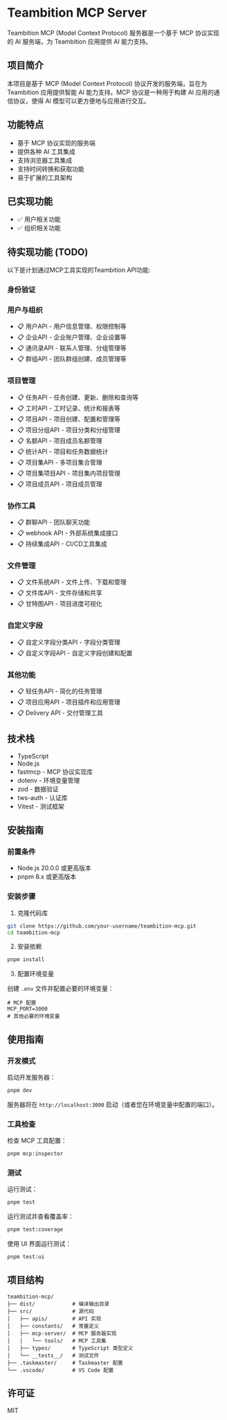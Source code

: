 # Teambition MCP Server

Teambition MCP (Model Context Protocol) 服务器是一个基于 MCP 协议实现的 AI 服务端，为 Teambition 应用提供 AI 能力支持。

## 项目简介

本项目是基于 MCP (Model Context Protocol) 协议开发的服务端，旨在为 Teambition 应用提供智能 AI 能力支持。MCP 协议是一种用于构建 AI 应用的通信协议，使得 AI 模型可以更方便地与应用进行交互。

## 功能特点

- 基于 MCP 协议实现的服务端
- 提供各种 AI 工具集成
- 支持浏览器工具集成
- 支持时间转换和获取功能
- 易于扩展的工具架构

## 已实现功能

- ✅ 用户相关功能
- ✅ 组织相关功能

## 待实现功能 (TODO)

以下是计划通过MCP工具实现的Teambition API功能:

### 身份验证

### 用户与组织

- 📋 用户API - 用户信息管理、权限控制等
- 📋 企业API - 企业账户管理、企业设置等
- 📋 通讯录API - 联系人管理、分组管理等
- 📋 群组API - 团队群组创建、成员管理等

### 项目管理

- 📋 任务API - 任务创建、更新、删除和查询等
- 📋 工时API - 工时记录、统计和报表等
- 📋 项目API - 项目创建、配置和管理等
- 📋 项目分组API - 项目分类和分组管理
- 📋 名额API - 项目成员名额管理
- 📋 统计API - 项目和任务数据统计
- 📋 项目集API - 多项目集合管理
- 📋 项目集项目API - 项目集内项目管理
- 📋 项目成员API - 项目成员管理

### 协作工具

- 📋 群聊API - 团队聊天功能
- 📋 webhook API - 外部系统集成接口
- 📋 持续集成API - CI/CD工具集成

### 文件管理

- 📋 文件系统API - 文件上传、下载和管理
- 📋 文件库API - 文件存储和共享
- 📋 甘特图API - 项目进度可视化

### 自定义字段

- 📋 自定义字段分类API - 字段分类管理
- 📋 自定义字段API - 自定义字段创建和配置

### 其他功能

- 📋 轻任务API - 简化的任务管理
- 📋 项目应用API - 项目插件和应用管理
- 📋 Delivery API - 交付管理工具

## 技术栈

- TypeScript
- Node.js
- fastmcp - MCP 协议实现库
- dotenv - 环境变量管理
- zod - 数据验证
- tws-auth - 认证库
- Vitest - 测试框架

## 安装指南

### 前置条件

- Node.js 20.0.0 或更高版本
- pnpm 8.x 或更高版本

### 安装步骤

1. 克隆代码库

```bash
git clone https://github.com/your-username/teambition-mcp.git
cd teambition-mcp
```

2. 安装依赖

```bash
pnpm install
```

3. 配置环境变量

创建 `.env` 文件并配置必要的环境变量：

```
# MCP 配置
MCP_PORT=3000
# 其他必要的环境变量
```

## 使用指南

### 开发模式

启动开发服务器：

```bash
pnpm dev
```

服务器将在 `http://localhost:3000` 启动（或者您在环境变量中配置的端口）。

### 工具检查

检查 MCP 工具配置：

```bash
pnpm mcp:inspector
```

### 测试

运行测试：

```bash
pnpm test
```

运行测试并查看覆盖率：

```bash
pnpm test:coverage
```

使用 UI 界面运行测试：

```bash
pnpm test:ui
```

## 项目结构

```
teambition-mcp/
├── dist/            # 编译输出目录
├── src/             # 源代码
│   ├── apis/        # API 实现
│   ├── constants/   # 常量定义
│   ├── mcp-server/  # MCP 服务器实现
│   │   └── tools/   # MCP 工具集
│   ├── types/       # TypeScript 类型定义
│   └── __tests__/   # 测试文件
├── .taskmaster/     # Taskmaster 配置
└── .vscode/         # VS Code 配置
```

## 许可证

MIT

